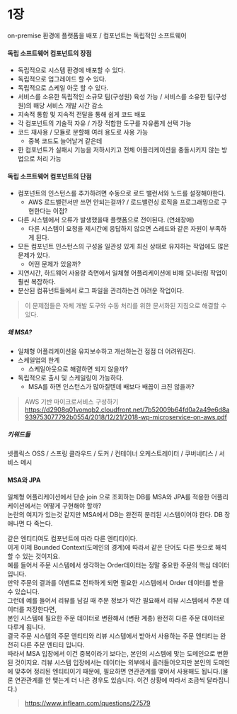 # 1장

on-premise 환경에 플랫폼을 배포 / 컴포넌트는 독립적인 소프트웨어

#### 독립 소프트웨어 컴포넌트의 장점

- 독립적으로 시스템 환경에 배포할 수 있다.
- 독립적으로 업그레이드 할 수 있다.
- 독립적으로 스케일 아웃 할 수 있다.
- 서비스를 소유한 독립적인 소규모 팀(구성원) 육성 가능 / 서비스를 소유한 팀(구성원)의 해당 서비스 개발 시간 감소
- 지속적 통합 및 지속적 전달을 통해 쉽게 코드 배포
- 각 컴포넌트의 기술적 자유 / 가장 적합한 도구를 자유롭게 선택 가능
- 코드 재사용 / 모듈로 분할해 여러 용도로 사용 가능
    - 중복 코드도 늘어날거 같은데
- 한 컴포넌트가 실패시 기능을 저하시키고 전체 어플리케이션을 충돌시키지 않는 방법으로 처리 가능

#### 독립 소프트웨어 컴포넌트의 단점

- 컴포넌트의 인스턴스를 추가하려면 수동으로 로드 밸런서와 노드를 설정해야한다.
    - AWS 로드밸런서만 쓰면 안되는걸까? / 로드밸런싱 로직을 프로그래밍으로 구현한다는 이점?
- 다른 시스템에서 오류가 발생했을때 플랫폼으로 전이된다. (연쇄장애)
    - 다른 시스템이 요청을 제시간에 응답하지 않으면 스레드와 같은 자원이 부족하게 된다.
- 모든 컴포넌트 인스턴스의 구성을 일관성 있게 최신 상태로 유지하는 작업에도 많은 문제가 있다.
    - 어떤 문제가 있을까?
- 지연시간, 하드웨어 사용량 측면에서 일체형 어플리케이션에 비해 모니터링 작업이 훨씬 복잡하다.
- 분산된 컴퓨넌트들에서 로그 파일을 관리하는건 어려운 작업이다.

> 이 문제점들은 자체 개발 도구와 수동 처리를 위한 문서화된 지침으로 해결할 수 있다.

##### 왜 MSA?

- 일체형 어플리케이션을 유지보수하고 개선하는건 점점 더 어려워진다.
- 스케일업의 한계
    - 스케일아웃으로 해결하면 되지 않을까?
- 독립적으로 출시 및 스케일링이 가능하다.
    - MSA를 하면 인스턴스가 많아질텐데 배보다 배꼽이 크진 않을까?

> AWS 기반 마이크로서비스 구성하기
> https://d2908q01vomqb2.cloudfront.net/7b52009b64fd0a2a49e6d8a939753077792b0554/2018/12/21/2018-wp-microservice-on-aws.pdf

##### 키워드들

넷플릭스 OSS / 스프링 클라우드 / 도커 / 컨테이너 오케스트레이터 / 쿠버네티스 / 서비스 메시

#### MSA와 JPA

일체형 어플리케이션에서 단순 join 으로 조회하는 DB를 MSA와 JPA를 적용한 어플리케이션에서는 어떻게 구현해야 할까?   
논란의 여지가 있는것 같지만 MSA에서 DB는 완전히 분리된 시스템이어야 한다. DB 장애나면 다 죽는다.

같은 엔티티여도 컴포넌트에 따라 다른 엔티티이다.   
이게 이제 Bounded Context(도메인의 경계)에 따라서 같은 단어도 다른 뜻으로 해석할 수 있는 것이지요.   
예를 들어서 주문 시스템에서 생각하는 Order데이터는 정말 중요한 주문의 핵심 데이터 입니다.    
만약 주문의 결과를 이벤트로 전파하게 되면 필요한 시스템에서 Order 데이터를 받을 수 있습니다.   
그런데 예를 들어서 리뷰를 남길 때 주문 정보가 약간 필요해서 리뷰 시스템에서 주문 데이터를 저장한다면,      
본인 시스템에 필요한 주문 데이터로 변환해서 (변환 계층) 완전히 다른 주문 데이터로 다루게 됩니다.      
결국 주문 시스템의 주문 엔티티와 리뷰 시스템에서 받아서 사용하는 주문 엔티티는 완전히 다른 주문 엔티티 입니다.   
따라서 MSA 입장에서 이건 중복이라기 보다는, 본인의 시스템에 맞는 도메인으로 변환된 것이지요. 리뷰 시스템 입장에서는 데이터는 외부에서 흘러들어오지만 본인의 도메인에 맞추어 정리된 엔티티이기 때문에, 필요하면
연관관계를 맺어서 사용해도 됩니다.(물론 연관관계를 안 맺는게 더 나은 경우도 있습니다. 이건 상황에 따라서 조금씩 달라집니다.)
> https://www.inflearn.com/questions/27579
